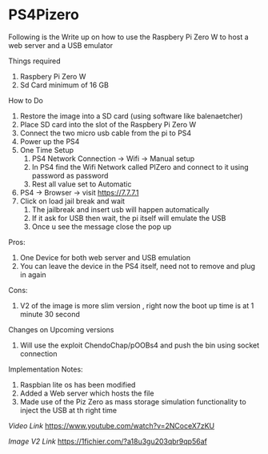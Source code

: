 # PS4Pizero
Following is the Write up on how to use the Raspbery Pi Zero W to host a web server and a USB emulator

Things required
1. Raspbery Pi Zero W 
2. Sd Card minimum of 16 GB

How to Do
1. Restore the image into a SD card (using software like balenaetcher)
2. Place SD card into the slot of the Raspbery Pi Zero W 
3. Connect the two micro usb cable from the pi to PS4
4. Power up the PS4
5. One Time Setup
    1. PS4 Network Connection -> Wifi -> Manual setup
    2. In PS4 find the Wifi Network called PIZero and connect to it using password as password
    3. Rest all value set to Automatic
6. PS4 -> Browser -> visit https://7.7.7.1
7. Click on load jail break and wait
    1. The jailbreak and insert usb will happen automatically
    2. If it ask for USB then wait, the pi itself will emulate the USB
    3. Once u see the message close the pop up

Pros:
1. One Device for both web server and USB emulation
2. You can leave the device in the PS4 itself, need not to remove and plug in again

Cons:
1. V2 of the image is more slim version , right now the boot up time is at 1 minute 30 second

Changes on Upcoming versions
1. Will use the exploit ChendoChap/pOOBs4 and push the bin using socket connection

Implementation Notes:
1. Raspbian lite os has been modified 
2. Added a Web server which hosts the file
3. Made use of the Piz Zero as mass storage simulation functionality to inject the USB at th right time

*Video Link*
https://www.youtube.com/watch?v=2NCoceX7zKU

*Image V2 Link*
https://1fichier.com/?a18u3gu203qbr9qp56af
